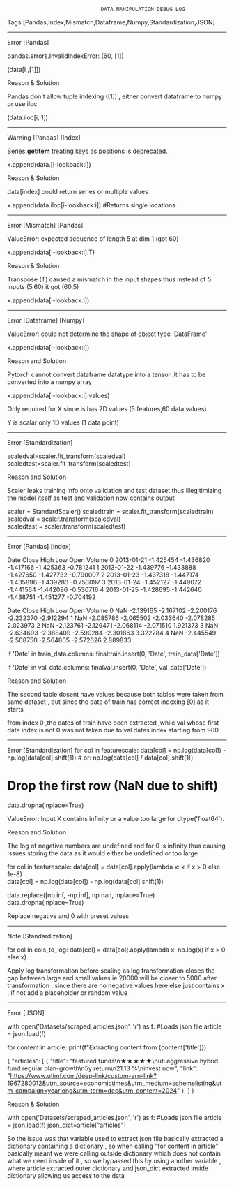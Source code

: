 							      DATA MANIPULATION DEBUG LOG


Tags:[Pandas,Index,Mismatch,Dataframe,Numpy,Standardization,JSON]
________________________________________________________________________________________
Error  [Pandas]

pandas.errors.InvalidIndexError: (60, [1])

(data[i ,[1]])

Reason & Solution

Pandas don't allow tuple indexing ([1]) , either convert dataframe to numpy or use iloc

(data.iloc[i, 1])
_________________________________________________________________________________________
Warning	[Pandas] [Index]

 Series.__getitem__ treating keys as positions is deprecated.

 x.append(data.[i-lookback:i])

 Reason & Solution

 data[index] could return series or multiple values 

 x.append(data.iloc[i-lookback:i]) #Returns single locations
____________________________________________________________________________________________
Error [Mismatch] [Pandas]
 
 ValueError: expected sequence of length 5 at dim 1 (got 60)

 x.append(data[i-lookback:i].T)

Reason & Solution

 Transpose (T) caused a mismatch in the input shapes thus instead of 5 inputs (5,60) it got (60,5)

 x.append(data[i-lookback:i])
________________________________________________________________________________________________
Error [Dataframe] [Numpy]

 ValueError: could not determine the shape of object type 'DataFrame'

 x.append(data[i-lookback:i])

Reason and Solution

 Pytorch cannot convert dataframe datatype into a tensor ,it has to be converted into a numpy array

 x.append(data[i-lookback:i].values) 

 Only required for X since is has 2D values (5 features,60 data values)

 Y is scalar only 1D values (1 data point)
_______________________________________________________________________________________________
Error [Standardization]

scaledval=scaler.fit_transform(scaledval)
scaledtest=scaler.fit_transform(scaledtest)

Reason and Solution

Scaler leaks training info onto validation and test dataset thus illegitimizing the model itself as test and validation now contains output

scaler = StandardScaler()
scaledtrain = scaler.fit_transform(scaledtrain)     
scaledval = scaler.transform(scaledval)            
scaledtest = scaler.transform(scaledtest)
___________________________________________________________________________________________________
Error [Pandas] [Index]

Date     Close      High       Low      Open    Volume
0  2013-01-21 -1.425454 -1.436820 -1.417166 -1.425363 -0.781241
1  2013-01-22 -1.439776 -1.433888 -1.427650 -1.427732 -0.790007
2  2013-01-23 -1.437318 -1.447174 -1.435896 -1.439283 -0.753097
3  2013-01-24 -1.452127 -1.449072 -1.441564 -1.442096 -0.530716
4  2013-01-25 -1.428695 -1.442640 -1.438751 -1.451277 -0.704192

  Date     Close      High       Low      Open    Volume
0  NaN -2.139165 -2.167102 -2.200176 -2.232370 -2.912294
1  NaN -2.085786 -2.065502 -2.033640 -2.078285  2.023973
2  NaN -2.123761 -2.129471 -2.068114 -2.071510  1.921373
3  NaN -2.634693 -2.388409 -2.590284 -2.301863  3.322284
4  NaN -2.445549 -2.508750 -2.564805 -2.572626  2.889833

if 'Date' in train_data.columns:
    finaltrain.insert(0, 'Date', train_data['Date'])

if 'Date' in val_data.columns:
    finalval.insert(0, 'Date', val_data['Date'])

Reason and Solution

The second table dosent have values because both tables were taken from same dataset , but since the date of train has correct indexing [0] as it starts 

from index 0 ,the dates of train have been extracted ,while val whose first date index is not 0 was not taken due to val dates index starting from 900

________________________________________________________________________________________

Error [Standardization]
for col in featurescale:
    data[col] = np.log(data[col]) - np.log(data[col].shift(1))  # or: np.log(data[col] / data[col].shift(1))

# Drop the first row (NaN due to shift)
data.dropna(inplace=True)

ValueError: Input X contains infinity or a value too large for dtype('float64').

Reason and Solution

The log of negative numbers are undefined and for 0 is infinity thus causing issues storing the data as it would either be undefined or too large

for col in featurescale:
    data[col] = data[col].apply(lambda x: x if x > 0 else 1e-8)  
    data[col] = np.log(data[col]) - np.log(data[col].shift(1))

data.replace([np.inf, -np.inf], np.nan, inplace=True)
data.dropna(inplace=True) 

Replace negative and 0 with preset values


___________________________________________________________________________________________

Note [Standardization]

for col in cols_to_log:
    data[col] = data[col].apply(lambda x: np.log(x) if x > 0 else x)

Apply log transformation before scaling as log transformation closes the gap between large and small values ie 20000 will be closer to 5000 after transformation , since there are no negative values here else just contains x , if not add a placeholder or random value 


_____________________________________________________________________________________________

Error [JSON]

with open('Datasets/scraped_articles.json', 'r') as f: #Loads json file 
    article = json.load(f) 

for content in article:
    print(f"Extracting content from {content['title']})

{
  "articles": [
    {
      "title": "featured funds\n★★★★★\nuti aggressive hybrid fund regular plan-growth\n5y return\n21.13 %\ninvest now",
      "link": "https://www.utimf.com/deep-link/custom-arn-link?1967280012&utm_source=economictimes&utm_medium=schemelisting&utm_campaign=yearlong&utm_term=dec&utm_content=2024"
    }, 
  ]
}

Reason & Solution

with open('Datasets/scraped_articles.json', 'r') as f: #Loads json file 
    article = json.load(f) 
    json_dict=article["articles"]

So the issue was that variable used to extract json file basically extracted a dictionary containing a dictionary , so when calling "for content in article" basically meant we were calling outside dictionary which does not contain what we need inside of it , so we bypassed this by using another variable , where article extracted outer dictionary and json_dict extracted inside dictionary allowing us access to the data
